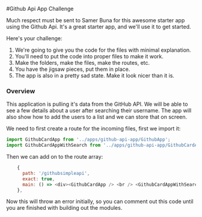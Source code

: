 #Github Api App Challenge

Much respect must be sent to Samer Buna for this awesome starter app using the Github Api. It's a great starter app, and we'll use it to get started. 

Here's your challenge: 
1. We're going to give you the code for the files with minimal explanation. 
2. You'll need to put the code into proper files to make it work. 
3. Make the folders, make the files, make the routes, etc. 
4. You have the jigsaw pieces, put them in place.
5. The app is also in a pretty sad state. Make it look nicer than it is. 


### Overview
This application is pulling it's data from the GitHub API. We will be able to see a few details about a user after searching their username. The app will also show how to add the users to a list and we can store that on screen.

We need to first create a route for the incoming files, first we import it:
```js
import GithubCardApp from '../apps/github-api-app/GithubApp';
import GithubCardAppWithSearch from '../apps/github-api-app/GithubCardAppWithSearch';
```
Then we can add on to the route array:
```js
    {
      path: '/githubsimpleapi',
      exact: true,
      main: () => <div><GithubCardApp /> <br /> <GithubCardAppWithSearch /> </div>
    },
```

Now this will throw an error initially, so you can comment out this code until you are finished with building out the modules.